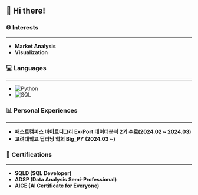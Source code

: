## 👋 Hi there!

### 🌐 Interests
---
- **Market Analysis** 
- **Visualization** 

### 💻 Languages
---
- ![Python](https://img.shields.io/badge/Python-3776AB?style=for-the-badge&logo=python&logoColor=blue)
- ![SQL](https://img.shields.io/badge/SQL-4479A1?style=for-the-badge&logo=mysql&logoColor=skyblue)

### 📊 Personal Experiences
---
- **패스트캠퍼스 바이트디그리 Ex-Port 데이터분석 2기 수료(2024.02 ~ 2024.03)**
- **고려대학교 딥러닝 학회 Big_PY (2024.03 ~)**

### 📜 Certifications
---
- **SQLD (SQL Developer)**
- **ADSP (Data Analysis Semi-Professional)**
- **AICE (AI Certificate for Everyone)**

